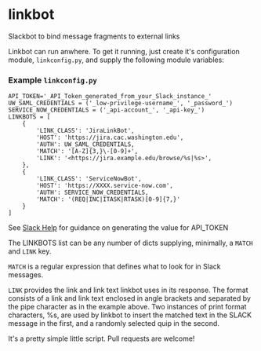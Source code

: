 # linkbot
Slackbot to bind message fragments to external links

Linkbot can run anwhere. To get it running, just create it's configuration module, `linkconfig.py`, and supply
the following module variables:

### Example `linkconfig.py`

    API_TOKEN='_API_Token_generated_from_your_Slack_instance_'
    UW_SAML_CREDENTIALS = ('_low-privilege-username_', '_password_')
    SERVICE_NOW_CREDENTIALS = ('_api-account_', '_api-key_')
    LINKBOTS = [
        {
            'LINK_CLASS': 'JiraLinkBot',
            'HOST': 'https://jira.cac.washington.edu',
            'AUTH': UW_SAML_CREDENTIALS,
            'MATCH': '[A-Z]{3,}\-[0-9]+',
            'LINK': '<https://jira.example.edu/browse/%s|%s>',
        },
        {
            'LINK_CLASS': 'ServiceNowBot',
            'HOST': 'https://XXXX.service-now.com',
            'AUTH': SERVICE_NOW_CREDENTIALS,
            'MATCH': '(REQ|INC|ITASK|RTASK)[0-9]{7,}'
        }
    ]

See [Slack Help](https://get.slack.help/hc/en-us/articles/215770388-Create-and-regenerate-API-tokens) for guidance on generating the value for API_TOKEN

The LINKBOTS list can be any number of dicts supplying, minimally, a `MATCH` and `LINK` key.

`MATCH` is a regular expression that defines what to look for in Slack messages.

`LINK` provides the link and link text linkbot uses in its response.  The format
consists of a link and link text enclosed in angle brackets and separated by the pipe character as in the example above.  Two 
instances of print format characters, %s, are used by linkbot to insert the matched text in the SLACK message in the first, and 
a randomly selected quip in the second.

It's a pretty simple little script.  Pull requests are welcome!

